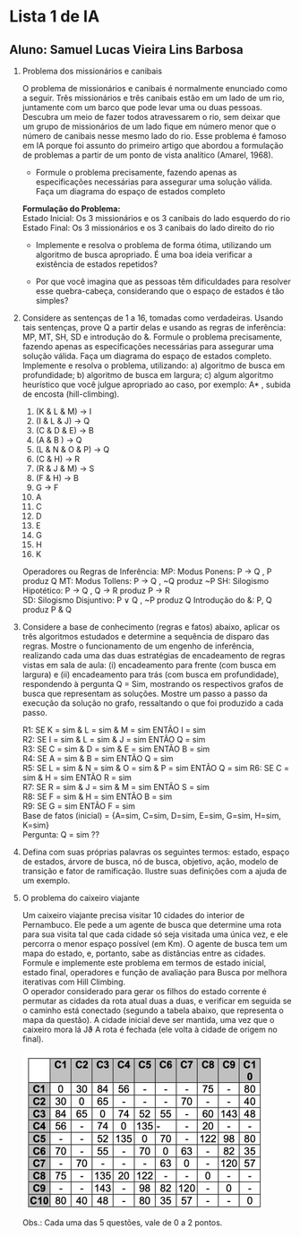 # Lista 1 de IA

## Aluno: Samuel Lucas Vieira Lins Barbosa

1. Problema dos missionários e canibais

   O problema de missionários e canibais é normalmente enunciado como a seguir.  Três missionários e três canibais estão em um lado de um rio, juntamente com  um barco que pode levar uma ou duas pessoas. Descubra um meio de fazer  todos atravessarem o rio, sem deixar que um grupo de missionários de um lado  fique em número menor que o número de canibais nesse mesmo lado do rio.  Esse problema é famoso em IA porque foi assunto do primeiro artigo que  abordou a formulação de problemas a partir de um ponto de vista analítico  (Amarel, 1968). 

    * Formule o problema precisamente, fazendo apenas as especificações  necessárias para assegurar uma solução válida. Faça um diagrama do espaço  de estados completo
    
    **Formulação do Problema:**  
      Estado Inicial: Os 3 missionários e os 3 canibais do lado esquerdo do rio
      Estado Final: Os 3 missionários e os 3 canibais do lado direito do rio

    * Implemente e resolva o problema de forma ótima, utilizando um algoritmo de  busca apropriado. É uma boa ideia verificar a existência de estados repetidos? 

    * Por que você imagina que as pessoas têm dificuldades para resolver esse  quebra-cabeça, considerando que o espaço de estados é tão simples? 

2. Considere as sentenças de 1 a 16, tomadas como verdadeiras. Usando tais  sentenças, prove Q a partir delas e usando as regras de inferência: MP, MT, SH,  SD e introdução do &. Formule o problema precisamente, fazendo apenas as especificações necessárias para assegurar uma solução válida. Faça um  diagrama do espaço de estados completo. Implemente e resolva o problema,  utilizando: a) algoritmo de busca em profundidade; b) algoritmo de busca em  largura; c) algum algoritmo heurístico que você julgue apropriado ao caso, por  exemplo: A* , subida de encosta (hill-climbing).

    1. (K & L & M) → I  
    2. (I & L & J) → Q  
    3. (C & D & E) → B  
    4. (A & B ) → Q  
    5. (L & N & O & P) → Q  
    6. (C & H) → R  
    7. (R & J & M) → S  
    8. (F & H) → B  
    9. G → F  
    10. A  
    11. C  
    12. D  
    13. E  
    14. G  
    15. H  
    16. K  
    
   Operadores ou Regras de Inferência: 
MP: Modus Ponens: P → Q , P produz Q 
MT: Modus Tollens: P → Q , ~Q produz ~P 
SH: Silogismo Hipotético: P → Q , Q → R produz P → R  
SD: Silogismo Disjuntivo: P ∨ Q , ~P produz Q 
Introdução do &: P, Q produz P & Q

3. Considere a base de conhecimento (regras e fatos) abaixo, aplicar os três algoritmos estudados e determine a sequência de disparo das regras. Mostre o  funcionamento de um engenho de inferência, realizando cada uma das duas  estratégias de encadeamento de regras vistas em sala de aula: (i) encadeamento  para frente (com busca em largura) e (ii) encadeamento para trás (com busca  em profundidade), respondendo à pergunta Q = Sim, mostrando os respectivos  grafos de busca que representam as soluções. Mostre um passo a passo da  execução da solução no grafo, ressaltando o que foi produzido a cada passo.  

   R1: SE K = sim & L = sim & M = sim ENTÃO I = sim  
R2: SE I = sim & L = sim & J = sim ENTÃO Q = sim  
R3: SE C = sim & D = sim & E = sim ENTÃO B = sim  
R4: SE A = sim & B = sim ENTÃO Q = sim  
R5: SE L = sim & N = sim & O = sim & P = sim ENTÃO Q = sim  R6: SE C = sim & H = sim ENTÃO R = sim  
R7: SE R = sim & J = sim & M = sim ENTÃO S = sim  
R8: SE F = sim & H = sim ENTÃO B = sim  
R9: SE G = sim ENTÃO F = sim  
Base de fatos (inicial) = {A=sim, C=sim, D=sim, E=sim, G=sim, H=sim,  K=sim}  
Pergunta: Q = sim ??  

4. Defina com suas próprias palavras os seguintes termos: estado, espaço de  estados, árvore de busca, nó de busca, objetivo, ação, modelo de transição e  fator de ramificação. Ilustre suas definições com a ajuda de um exemplo. 


5. O problema do caixeiro viajante  

   Um caixeiro viajante precisa visitar 10 cidades do interior de Pernambuco. Ele  pede a um agente de busca que determine uma rota para sua visita tal que cada  cidade só seja visitada uma única vez, e ele percorra o menor espaço possível (em Km). O agente de busca tem um mapa do estado, e, portanto, sabe as  distâncias entre as cidades.  
Formule e implemente este problema em termos de estado inicial, estado final,  operadores e função de avaliação para Busca por melhora iterativas com Hill Climbing.  
O operador considerado para gerar os filhos do estado corrente é permutar as  cidades da rota atual duas a duas, e verificar em seguida se o caminho está conectado (segundo a tabela abaixo, que representa o mapa da questão). A  cidade inicial deve ser mantida, uma vez que o caixeiro mora lá Jϑ A rota é fechada (ele volta à cidade de origem no final). 

   ![table](https://github.com/samurollie/Listas-de-IA/blob/main/Lista%201/img/unnamed.png)

   Obs.: Cada uma das 5 questões, vale de 0 a 2 pontos.
